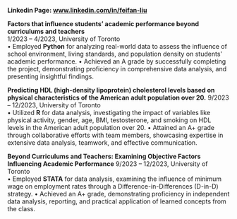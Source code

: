 **Linkedin Page: www.linkedin.com/in/feifan-liu**

**Factors that influence students’ academic performance beyond curriculums and teachers**         
1/2023 – 4/2023, University of Toronto         
•	Employed **Python** for analyzing real-world data to assess the influence of school environment, living standards, and population density on students' academic performance.
•	Achieved an A grade by successfully completing the project, demonstrating proficiency in comprehensive data analysis, and presenting insightful findings.

**Predicting HDL (high-density lipoprotein) cholesterol levels based on physical characteristics of the American adult population over 20.**
9/2023 – 12/2023, University of Toronto         
•	Utilized **R** for data analysis, investigating the impact of variables like physical activity, gender, age, BMI, testosterone, and smoking on HDL levels in the American adult population over 20.
•	Attained an A+ grade through collaborative efforts with team members, showcasing expertise in extensive data analysis, teamwork, and effective communication.

**Beyond Curriculums and Teachers: Examining Objective Factors Influencing Academic Performance**
9/2023 – 12/2023, University of Toronto         
•	Employed **STATA** for data analysis, examining the influence of minimum wage on employment rates through a Difference-in-Differences (D-in-D) strategy.
•	Achieved an A+ grade, demonstrating proficiency in independent data analysis, reporting, and practical application of learned concepts from the class.
